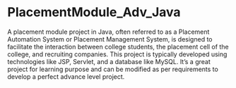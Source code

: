 # PlacementModule_Adv_Java
A placement module project in Java, often referred to as a Placement Automation System or Placement Management System, is designed to facilitate the interaction between college students, the placement cell of the college, and recruiting companies.
This project is typically developed using technologies like JSP, Servlet, and a database like MySQL. It’s a great project for learning purpose and can be modified as per requirements to develop a perfect advance level project.
